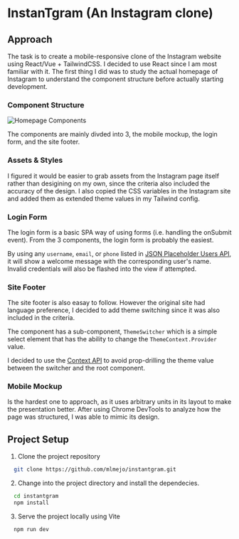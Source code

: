 # InstanTgram (An Instagram clone)

## Approach
The task is to create a mobile-responsive clone of the Instagram website using React/Vue + TailwindCSS. I decided to use React since I am most familiar with it. The first thing I did was to study the actual homepage of Instagram to understand the component structure before actually starting development.

### Component Structure
![Homepage Components](https://i.imgur.com/IhFjtcy.png)

The components are mainly divded into 3, the mobile mockup, the login form, and the site footer.

### Assets & Styles
I figured it would be easier to grab assets from the Instagram page itself rather than desigining on my own, since the criteria also included the accuracy of the design. I also copied the CSS variables in the Instagram site and added them as extended theme values in my Tailwind config.

### Login Form
The login form is a basic SPA way of using forms (i.e. handling the onSubmit event). From the 3 components, the login form is probably the easiest.

By using any `username`, `email`, or `phone` listed in [JSON Placeholder Users API](https://jsonplaceholder.typicode.com/users), it will show a welcome message with the corresponding user's name. Invalid credentials will also be flashed into the view if attempted.

### Site Footer
The site footer is also easay to follow. However the original site had language preference, I decided to add theme switching since it was also included in the criteria.

The component has a sub-component, `ThemeSwitcher` which is a simple select element that has the ability to change the `ThemeContext.Provider` value.

I decided to use the [Context API](https://react.dev/reference/react/hooks#context-hooks) to avoid prop-drilling the theme value between the switcher and the root component.

### Mobile Mockup
Is the hardest one to approach, as it uses arbitrary units in its layout to make the presentation better. After using Chrome DevTools to analyze how the page was structured, I was able to mimic its design.

## Project Setup
1. Clone the project repository
```bash
  git clone https://github.com/mlmejo/instantgram.git
```
2. Change into the project directory and install the dependecies.
```bash
  cd instantgram
  npm install
```
3. Serve the project locally using Vite
```bash
  npm run dev
```
